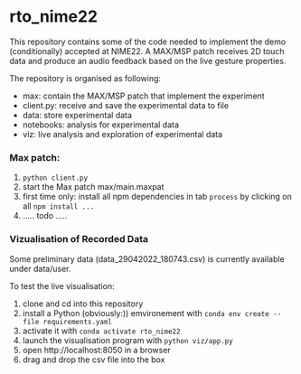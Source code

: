 # rto_nime22

This repository contains some of the code needed to implement the demo (conditionally) accepted at NIME22.
A MAX/MSP patch receives 2D touch data and produce an audio feedback based on the live gesture properties.

The repository is organised as following:

- max: contain the MAX/MSP patch that implement the experiment
- client.py: receive and save the experimental data to file
- data: store experimental data
- notebooks: analysis for experimental data
- viz: live analysis and exploration of experimental data


### Max patch:

1. `python client.py`
1. start the Max patch max/main.maxpat
1. first time only: install all npm dependencies in tab `process` by clicking on all `npm install ...`
1. ..... todo .....

### Vizualisation of Recorded Data

Some preliminary data (data_29042022_180743.csv) is currently available under data/user.

To test the live visualisation:

1. clone and cd into this repository
1. install a Python (obviously:)) emvironement with `conda env create --file requirements.yaml`
1. activate it with `conda activate rto_nime22`
1. launch the visualisation program with `python viz/app.py`
1. open http://localhost:8050 in a browser
1. drag and drop the csv file into the box

